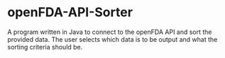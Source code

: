 # openFDA-API-Sorter
A program written in Java to connect to the openFDA API and sort the provided data. The user selects which data is to be output and what the sorting criteria should be. 

